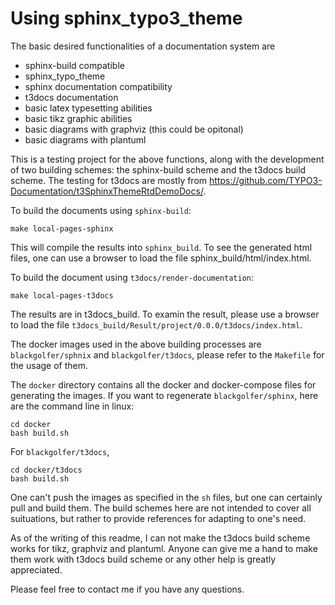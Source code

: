 <!-- [![Build Status](https://api.travis-ci.org/dc-js/dc.js.svg?branch=master)](http://travis-ci.org/dc-js/dc.js) -->
# Using sphinx_typo3_theme

The basic desired functionalities of a documentation system are
- sphinx-build compatible
- sphinx_typo_theme
- sphinx documentation compatibility
- t3docs documentation
- basic latex typesetting abilities
- basic tikz graphic abilities
- basic diagrams with graphviz (this could be opitonal)
- basic diagrams with plantuml

This is a testing project for the above functions, along with the development of two building schemes: the sphinx-build scheme and the t3docs build scheme. The testing for t3docs are mostly from https://github.com/TYPO3-Documentation/t3SphinxThemeRtdDemoDocs/.

To build the documents using `sphinx-build`:
```shell
make local-pages-sphinx
```
This will compile the results into `sphinx_build`. To see the generated html files,
one can use a browser to load the file sphinx_build/html/index.html.

To build the document using `t3docs/render-documentation`:
```shell
make local-pages-t3docs
```
The results are in t3docs_build. To examin the result, please use a browser to load the file
`t3docs_build/Result/project/0.0.0/t3docs/index.html`.

The docker images used in the above building processes are `blackgolfer/sphnix` and `blackgolfer/t3docs`, please refer to the `Makefile` for the usage of them.

The `docker` directory contains all the docker and docker-compose files for generating the images. If you want to regenerate `blackgolfer/sphinx`, here are the command line in linux:
```shell
cd docker
bash build.sh
```

For `blackgolfer/t3docs`,
```shell
cd docker/t3docs
bash build.sh
```

One can't push the images as specified in the `sh` files, but one can certainly pull and build them. The build schemes here are not intended to cover all suituations, but rather to provide references for adapting to one's need.

As of the writing of this readme, I can not make the t3docs build scheme works for tikz, graphviz and plantuml. Anyone can give me a hand to make them work with t3docs build scheme or any other help is greatly appreciated.

Please feel free to contact me if you have any questions.

